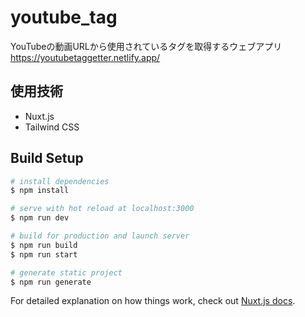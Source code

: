 # youtube_tag

YouTubeの動画URLから使用されているタグを取得するウェブアプリ  
https://youtubetaggetter.netlify.app/

## 使用技術

- Nuxt.js
- Tailwind CSS


## Build Setup

```bash
# install dependencies
$ npm install

# serve with hot reload at localhost:3000
$ npm run dev

# build for production and launch server
$ npm run build
$ npm run start

# generate static project
$ npm run generate
```

For detailed explanation on how things work, check out [Nuxt.js docs](https://nuxtjs.org).
